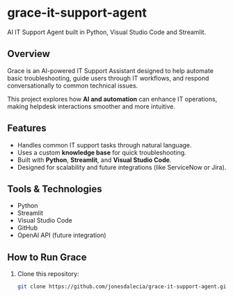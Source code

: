 # grace-it-support-agent
AI IT Support Agent built in Python, Visual Studio Code and Streamlit. 

## Overview
Grace is an AI-powered IT Support Assistant designed to help automate basic troubleshooting, guide users through IT workflows, and respond conversationally to common technical issues.

This project explores how **AI and automation** can enhance IT operations, making helpdesk interactions smoother and more intuitive.

##  Features
- Handles common IT support tasks through natural language.
- Uses a custom **knowledge base** for quick troubleshooting.
- Built with **Python**, **Streamlit**, and **Visual Studio Code**.
- Designed for scalability and future integrations (like ServiceNow or Jira).



## Tools & Technologies
- Python  
- Streamlit  
- Visual Studio Code  
- GitHub  
- OpenAI API (future integration)

## How to Run Grace
1. Clone this repository:
   ```bash
   git clone https://github.com/jonesdalecia/grace-it-support-agent.git